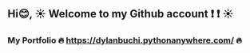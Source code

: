 ## Hi:blush:, :sunny: Welcome to my Github account :exclamation: :exclamation: :sunny:
### My Portfolio :fire: https://dylanbuchi.pythonanywhere.com/ :fire:
